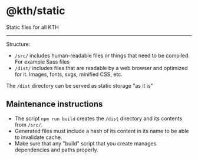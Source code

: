 # @kth/static

Static files for all KTH

---

Structure:

- `/src/` includes human-readable files or things that need to be compiled. For example Sass files
- `/dist/` includes files that are readable by a web browser and optimized for it. Images, fonts, svgs, minified CSS, etc.

The `/dist` directory can be served as static storage "as it is"

## Maintenance instructions

- The script `npm run build` creates the `/dist` directory and its contents from `/src/`.
- Generated files must include a hash of its content in its name to be able to invalidate cache.
- Make sure that any "build" script that you create manages dependencies and paths properly.
